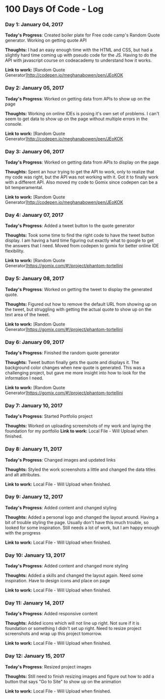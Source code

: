 # 100 Days Of Code - Log

### Day 1: January 04, 2017

**Today's Progress**: Created boiler plate for Free code camp's Random Quote generator. Working on getting quote API

**Thoughts:**  I had an easy enough time with the HTML and CSS, but had a slightly hard time coming up with pseudo code for the JS. Having to do the API with javascript course on codeacademy to understand how it works.

**Link to work:** [Random Quote Generator]http://codepen.io/meghanabowen/pen/JEoKOK

### Day 2: January 05, 2017

**Today's Progress**: Worked on getting data from APIs to show up on the page

**Thoughts:**  Working on online IDEs is posing it's own set of problems. I can't seem to get data to show up on the page without multiple errors in the console.

**Link to work:** [Random Quote Generator]http://codepen.io/meghanabowen/pen/JEoKOK

### Day 3: January 06, 2017

**Today's Progress**: Worked on getting data from APIs to display on the page

**Thoughts:**  Spent an hour trying to get the API to work, only to realize that my code was right, but the API was not working with it. Got it to finally work with a different API. Also moved my code to Gomix since codepen can be a bit temperamental.

**Link to work:** [Random Quote Generator]http://codepen.io/meghanabowen/pen/JEoKOK

### Day 4: January 07, 2017

**Today's Progress**: Added a tweet button to the quote generator

**Thoughts:**  Took some time to find the right code to have the tweet button display. I am having a hard time figuring out exactly what to google to get the answers that I need. Moved from codepen to gomix for better online IDE flexibility.

**Link to work:** [Random Quote Generator]https://gomix.com/#!/project/phantom-tortellini

### Day 5: January 08, 2017

**Today's Progress**: Worked on getting the tweet to display the generated quote.

**Thoughts:**  Figured out how to remove the default URL from showing up on the tweet, but struggling with getting the actual quote to show up on the text area of the tweet.

**Link to work:** [Random Quote Generator]https://gomix.com/#!/project/phantom-tortellini

### Day 6: January 09, 2017

**Today's Progress**: Finished the random quote generator

**Thoughts:**  Tweet button finally gets the quote and displays it. The background color changes when new quote is generated. This was a challenging project, but gave me more insight into how to look for the information I need.

**Link to work:** [Random Quote Generator]https://gomix.com/#!/project/phantom-tortellini

### Day 7: January 10, 2017

**Today's Progress**: Started Portfolio project

**Thoughts:**  Worked on uploading screenshots of my work and laying the foundation for my portfolio
**Link to work:** Local File - Will Upload when finished.

### Day 8: January 11, 2017

**Today's Progress**: Changed images and updated links

**Thoughts:**  Styled the work screenshots a little and changed the data titles and alt attributes.

**Link to work:**  Local File - Will Upload when finished.

### Day 9: January 12, 2017

**Today's Progress**: Added content and changed styling

**Thoughts:**  Added a personal logo and changed the layout around. Having a bit of trouble styling the page. Usually don't have this much trouble, so looked for some inspiration. Still needs a lot of work, but I am happy enough with the progress

**Link to work:**  Local File - Will Upload when finished.

### Day 10: January 13, 2017

**Today's Progress**: Added content and changed more styling

**Thoughts:**  Added a skills and changed the layout again. Need some inspiration. Have to design icons and place on page

**Link to work:**  Local File - Will Upload when finished.

### Day 11: January 14, 2017

**Today's Progress**: Added responsive content

**Thoughts:**  Added icons which will not line up right. Not sure if it is foundation or something I didn't set up right. Need to resize project screenshots and wrap up this project tomorrow.

**Link to work:**  Local File - Will Upload when finished.

### Day 12: January 15, 2017

**Today's Progress**: Resized project images

**Thoughts:**  Still need to finish resizing images and figure out how to add a button that says "Go to Site" to show up on the animation

**Link to work:**  Local File - Will Upload when finished.
